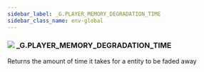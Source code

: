 ```yaml
---
sidebar_label: _G.PLAYER_MEMORY_DEGRADATION_TIME
sidebar_class_name: env-global
---
```


### ![](/img/wiki/global.png) **_G**.PLAYER_MEMORY_DEGRADATION_TIME
Returns the amount of time it takes for a entity to be faded away<br/>
